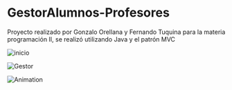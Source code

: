 # GestorAlumnos-Profesores
Proyecto realizado por Gonzalo Orellana y Fernando Tuquina para la materia programación II, se realizó utilizando Java y el patrón MVC

![inicio](https://user-images.githubusercontent.com/54123067/149578014-29045078-fcc3-46f7-840c-e2bc3cf17c2e.png)

![Gestor](https://user-images.githubusercontent.com/54123067/149578021-bf33e7d7-dfd6-4655-8d47-b0d15768f5e1.png)

![Animation](https://user-images.githubusercontent.com/54123067/149578029-0c3e5024-88b6-498b-91c6-8550af85c9ae.gif)
